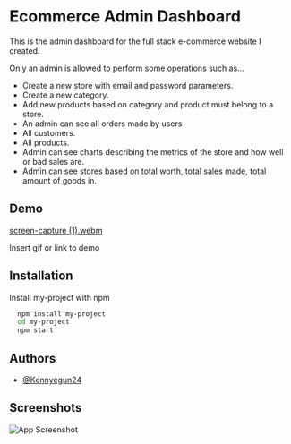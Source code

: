 
# Ecommerce Admin Dashboard

This is the admin dashboard for the full stack e-commerce website I created.

Only an admin is allowed to perform some operations such as...
- Create a new store with email and password parameters.
- Create a new category.
- Add new products based on category and product must belong to a store.
- An admin can see all orders made by users
- All customers.
- All products.
- Admin can see charts describing the metrics of the store and how well or bad sales are.
- Admin can see stores based on total worth, total sales made, total amount of goods in.
## Demo

[screen-capture (1).webm](https://github.com/kennyegun24/e-commerce-admin-dashboard/assets/109461921/a2d6e3cd-fa5e-49f2-8f3b-c092f0ccd345)

Insert gif or link to demo

## Installation

Install my-project with npm

```bash
  npm install my-project
  cd my-project
  npm start
```

    
## Authors

- [@Kennyegun24](https://www.github.com/kennyegun24)


## Screenshots

![App Screenshot](https://via.placeholder.com/468x300?text=App+Screenshot+Here)

